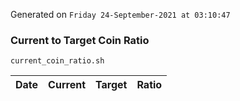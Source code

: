 Generated on `Friday 24-September-2021 at 03:10:47`

### Current to Target Coin Ratio
`current_coin_ratio.sh`

Date|Current|Target|Ratio
---|---|---|---
